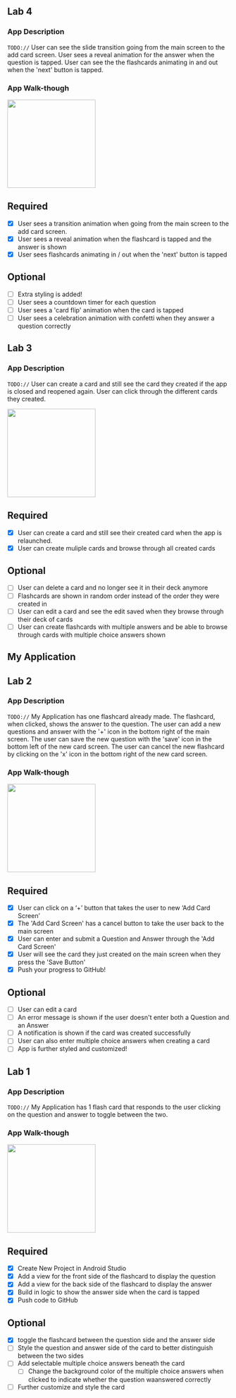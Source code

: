 ## Lab 4

### App Description
`TODO://` User can see the slide transition going from the main screen to the add card screen. User sees a reveal animation for the answer when the question is tapped. User can see the the flashcards animating in and out when the 'next' button is tapped.

### App Walk-though

<img src="https://i.imgur.com/Kc4y2fM.gif" width=200><br>

## Required
- [x] User sees a transition animation when going from the main screen to the add card screen.
- [x] User sees a reveal animation when the flashcard is tapped and the answer is shown
- [x] User sees flashcards animating in / out when the 'next' button is tapped

## Optional
- [ ] Extra styling is added!
- [ ] User sees a countdown timer for each question
- [ ] User sees a 'card flip' animation when the card is tapped
- [ ] User sees a celebration animation with confetti when they answer a question correctly

## Lab 3

### App Description
`TODO://` User can create a card and still see the card they created if the app is closed and reopened again. User can click through the different cards they created.

<img src="https://i.imgur.com/K60bET1.gif" width=200><br>

## Required
- [x] User can create a card and still see their created card when the app is relaunched.
- [x] User can create muliple cards and browse through all created cards

## Optional
- [ ] User can delete a card and no longer see it in their deck anymore
- [ ] Flashcards are shown in random order instead of the order they were created in
- [ ] User can edit a card and see the edit saved when they browse through their deck of cards
- [ ] User can create flashcards with multiple answers and be able to browse through cards with multiple choice answers shown

## My Application

## Lab 2

### App Description
`TODO://` My Application has one flashcard already made. The flashcard, when clicked, shows the answer to the question. The user can add a new questions and answer with the '+' icon in the bottom right of the main screen. The user can save the new question with the 'save' icon in the bottom left of the new card screen. The user can cancel the new flashcard by clicking on the 'x' icon in the bottom right of the new card screen.

### App Walk-though

<img src="https://i.imgur.com/8AoFDq7.gif" width=200><br>

## Required
- [x] User can click on a ‘+’ button that takes the user to new ‘Add Card Screen’
- [x] The 'Add Card Screen' has a cancel button to take the user back to the main screen
- [x] User can enter and submit a Question and Answer through the 'Add Card Screen'
- [x] User will see the card they just created on the main screen when they press the 'Save Button'
- [x] Push your progress to GitHub!

## Optional
- [ ] User can edit a card
- [ ] An error message is shown if the user doesn't enter both a Question and an Answer
- [ ] A notification is shown if the card was created successfully
- [ ] User can also enter multiple choice answers when creating a card
- [ ] App is further styled and customized!

## Lab 1

### App Description
`TODO://` My Application has 1 flash card that responds to the user clicking on the question and answer to toggle between the two.

### App Walk-though

<img src="https://i.imgur.com/pk25OdW.gif" width=200><br>

## Required
- [x] Create New Project in Android Studio
- [x] Add a view for the front side of the flashcard to display the question
- [x] Add a view for the back side of the flashcard to display the answer
- [x] Build in logic to show the answer side when the card is tapped
- [x] Push code to GitHub
## Optional
- [x] toggle the flashcard between the question side and the answer side
- [ ] Style the question and answer side of the card to better distinguish between the two sides
- [ ] Add selectable multiple choice answers beneath the card
   - [ ] Change the background color of the multiple choice answers when clicked to indicate whether the question waanswered correctly
- [ ] Further customize and style the card
